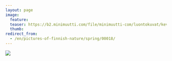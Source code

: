 ```yaml
---
layout: page
image:
  feature:
  teaser: https://b2.minimuutti.com/file/minimuutti-com/luontokuvat/kev%C3%A4t/DSC05103-245px.jpg
  thumb:
redirect_from:
  - /en/pictures-of-finnish-nature/spring/00018/
---
```


![](https://b2.minimuutti.com/file/minimuutti-com/luontokuvat/kev%C3%A4t/DSC05103-800px.jpg)
